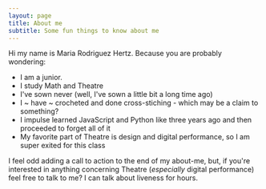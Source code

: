 ```yaml
---
layout: page
title: About me
subtitle: Some fun things to know about me
---
```


Hi my name is Maria Rodriguez Hertz. Because you are probably wondering:

- I am a junior.
- I study Math and Theatre
- I've sown never (well, I've sown a little bit a long time ago)
- I ~ have ~ crocheted and done cross-stiching - which may be a claim to something?
- I impulse learned JavaScript and Python like three years ago and then proceeded to forget all of it
- My favorite part of Theatre is design and digital performance, so I am super exited for this class

I feel odd adding a call to action to the end of my about-me, but, if you're interested in anything concerning Theatre (*especially* digital performance) feel free to talk to me? I can talk about liveness for hours.
